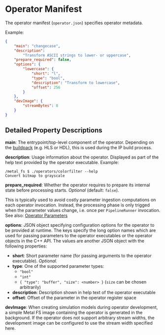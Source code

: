 # Operator Manifest

The operator manifest (`operator.json`) specifies operator metadata.

Example:
```json
{
    "main": "changecase",
    "description":
        "Transform ASCII strings to lower- or uppercase",
    "prepare_required": false,
    "options": {
        "lowercase": {
            "short": "l",
            "type": "bool",
            "description": "Transform to lowercase",
            "offset": 256
        }
    },
    "devImage": {
        "streamBytes": 8
    }
}
```

## Detailed Property Descriptions

**main**:
The entrypoint/top-level component of the operator.
Depending on the [buildpack](buildpacks) (e.g. HLS or HDL), this is used during the IP build process.

**description**:
Usage information about the operator. Displayed as part of the help text provided by the operator executable.
Example:
```
/metal_fs $ ./operators/colorfilter --help
Convert bitmap to grayscale
```

**prepare_required**:
Whether the operator requires to prepare its internal state before processing starts.
*Optional* (default: `false`).

This is typically used to avoid costly parameter ingestion computations on each operator invocation.
Instead, the processing phase is only trigged when the parameter values change, i.e. once per `PipelineRunner` invocation. See also: [Operator Parameters](operator_parameters)

**options**:
JSON object specifying configuration options for the operator to be provided at runtime.
The keys specify the long option names which are used for passing parameters to the operator executables or the operator objects in the C++ API.
The values are another JSON object with the following properties:

 - **short**: Short parameter name (for passing arguments to the operator executable). *Optional.*
 - **type**: One of the supported parameter types:
   - `"bool"`
   - `"int"`
   - `{ "type": "buffer", "size": <number> }` (`size` can be chosen arbitrarily)
 - **description**: Description shown in help text of the operator executable
 - **offset**: Offset of the parameter in the operator register space

**devImage**:
When creating simulation models during operator development, a simple Metal FS image containing the operator is generated
in the background.
If the operator does not support arbitrary stream widths, the development image can be configured to use the stream width specified here.
